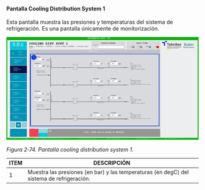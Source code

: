 #### Pantalla Cooling Distribution System 1

Esta pantalla muestra las presiones y temperaturas del sistema de refrigeración. Es una pantalla únicamente de
monitorización.

![](../Resources/media/image90.png)

*Figura 2‑74. Pantalla cooling distribution system 1.*

| ITEM | DESCRIPCIÓN                                                                               |
|------|-------------------------------------------------------------------------------------------|
| 1    | Muestra las presiones (en bar) y las temperaturas (en degC) del sistema de refrigeración. |
